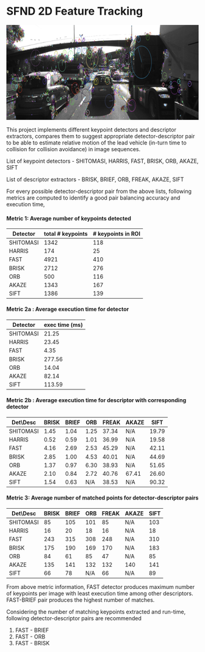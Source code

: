 # SFND 2D Feature Tracking

<img src="images/keypoints.png" width="820" height="248" />

This project implements different keypoint detectors and descriptor extractors, compares them to suggest appropriate detector-descriptor pair to be able to estimate relative motion of the lead vehicle (in-turn time to collision for collision avoidance) in image sequences. 

List of keypoint detectors - SHITOMASI, HARRIS, FAST, BRISK, ORB, AKAZE, SIFT

List of descriptor extractors - BRISK, BRIEF, ORB, FREAK, AKAZE, SIFT

For every possible detector-descriptor pair from the above lists, following metrics are computed to identify a good pair balancing accuracy and execution time,

#### Metric 1: Average number of keypoints detected

| Detector  | total # keypoints | # keypoints in ROI | 
|-----------|-------------------|--------------------|
| SHITOMASI |        1342       |        118         |
| HARRIS    |         174       |         25         |
| FAST      |        4921       |        410         |
| BRISK     |        2712       |        276         |
| ORB       |         500       |        116         |
| AKAZE     |        1343       |        167         |
| SIFT      |        1386       |        139         |

#### Metric 2a : Average execution time for detector

| Detector  | exec time (ms) | 
|-----------|----------------|
| SHITOMASI |      21.25     |
| HARRIS    |      23.45     |
| FAST      |       4.35     |
| BRISK     |     277.56     |
| ORB       |      14.04     |
| AKAZE     |      82.14     |
| SIFT      |     113.59     |

#### Metric 2b : Average execution time for descriptor with corresponding detector

| Det\Desc  | BRISK | BRIEF | ORB  | FREAK | AKAZE | SIFT  | 
|-----------|-------|-------|------|-------|-------|-------|
| SHITOMASI | 1.45  | 1.04  | 1.25 | 37.34 | N/A   | 19.79 |
| HARRIS    | 0.52  | 0.59  | 1.01 | 36.99 | N/A   | 19.58 |
| FAST      | 4.16  | 2.69  | 2.53 | 45.29 | N/A   | 42.11 |
| BRISK     | 2.85  | 1.00  | 4.53 | 40.01 | N/A   | 44.69 |
| ORB       | 1.37  | 0.97  | 6.30 | 38.93 | N/A   | 51.65 |
| AKAZE     | 2.10  | 0.84  | 2.72 | 40.76 | 67.41 | 26.60 |
| SIFT      | 1.54  | 0.63  | N/A  | 38.53 | N/A   | 90.32 |

#### Metric 3: Average number of matched points for detector-descriptor pairs

| Det\Desc  | BRISK | BRIEF | ORB | FREAK | AKAZE | SIFT | 
|-----------|-------|-------|-----|-------|-------|------|
| SHITOMASI | 85    | 105   | 101 | 85    | N/A   | 103  |
| HARRIS    | 16    | 20    | 18  | 16    | N/A   | 18   |
| FAST      | 243   | 315   | 308 | 248   | N/A   | 310  |
| BRISK     | 175   | 190   | 169 | 170   | N/A   | 183  |
| ORB       | 84    | 61    | 85  | 47    | N/A   | 85   |
| AKAZE     | 135   | 141   | 132 | 132   | 140   | 141  |
| SIFT      | 66    | 78    | N/A | 66    | N/A   | 89   |

From above metric information, FAST detector produces maximum number of keypoints per image with least execution time among other descriptors. FAST-BRIEF pair produces the highest number of matches.

Considering the number of matching keypoints extracted and run-time, following detector-descriptor pairs are recommended 
1. FAST - BRIEF
2. FAST - ORB
3. FAST - BRISK